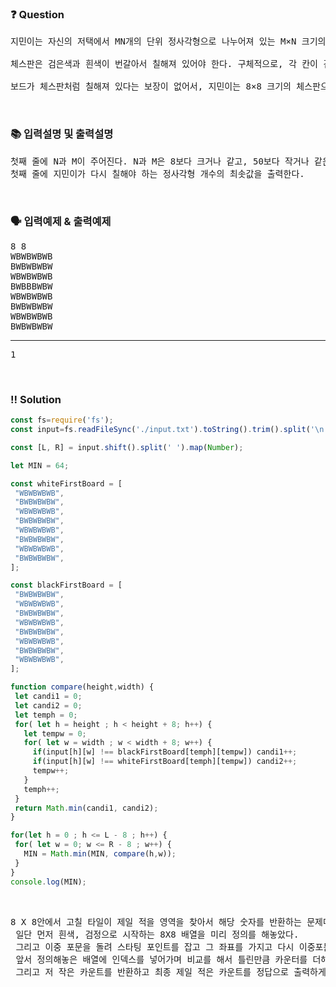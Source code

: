  ### ❓ Question

 <pre>지민이는 자신의 저택에서 MN개의 단위 정사각형으로 나누어져 있는 M×N 크기의 보드를 찾았다. 어떤 정사각형은 검은색으로 칠해져 있고, 나머지는 흰색으로 칠해져 있다. 지민이는 이 보드를 잘라서 8×8 크기의 체스판으로 만들려고 한다.

체스판은 검은색과 흰색이 번갈아서 칠해져 있어야 한다. 구체적으로, 각 칸이 검은색과 흰색 중 하나로 색칠되어 있고, 변을 공유하는 두 개의 사각형은 다른 색으로 칠해져 있어야 한다. 따라서 이 정의를 따르면 체스판을 색칠하는 경우는 두 가지뿐이다. 하나는 맨 왼쪽 위 칸이 흰색인 경우, 하나는 검은색인 경우이다.

보드가 체스판처럼 칠해져 있다는 보장이 없어서, 지민이는 8×8 크기의 체스판으로 잘라낸 후에 몇 개의 정사각형을 다시 칠해야겠다고 생각했다. 당연히 8*8 크기는 아무데서나 골라도 된다. 지민이가 다시 칠해야 하는 정사각형의 최소 개수를 구하는 프로그램을 작성하시오.</pre>
 
<br>

### 📚 입력설명 및 출력설명

<pre>첫째 줄에 N과 M이 주어진다. N과 M은 8보다 크거나 같고, 50보다 작거나 같은 자연수이다. 둘째 줄부터 N개의 줄에는 보드의 각 행의 상태가 주어진다. B는 검은색이며, W는 흰색이다.<br>첫째 줄에 지민이가 다시 칠해야 하는 정사각형 개수의 최솟값을 출력한다.</pre>


<br>

### 🗣 입력예제 & 출력예제

<pre>8 8
WBWBWBWB
BWBWBWBW
WBWBWBWB
BWBBBWBW
WBWBWBWB
BWBWBWBW
WBWBWBWB
BWBWBWBW<hr>1
</pre>



 <br>

 ### ‼️ Solution

 ```javascript
const fs=require('fs');
const input=fs.readFileSync('./input.txt').toString().trim().split('\n');

const [L, R] = input.shift().split(' ').map(Number);

let MIN = 64;

const whiteFirstBoard = [
  "WBWBWBWB",
  "BWBWBWBW",
  "WBWBWBWB",
  "BWBWBWBW",
  "WBWBWBWB",
  "BWBWBWBW",
  "WBWBWBWB",
  "BWBWBWBW",
];

const blackFirstBoard = [
  "BWBWBWBW",
  "WBWBWBWB",
  "BWBWBWBW",
  "WBWBWBWB",
  "BWBWBWBW",
  "WBWBWBWB",
  "BWBWBWBW",
  "WBWBWBWB",
];

function compare(height,width) {
  let candi1 = 0;
  let candi2 = 0;
  let temph = 0;
  for( let h = height ; h < height + 8; h++) {
    let tempw = 0;
    for( let w = width ; w < width + 8; w++) {
      if(input[h][w] !== blackFirstBoard[temph][tempw]) candi1++;
      if(input[h][w] !== whiteFirstBoard[temph][tempw]) candi2++;
      tempw++;
    }
    temph++;
  }
  return Math.min(candi1, candi2);
}

for(let h = 0 ; h <= L - 8 ; h++) {
  for( let w = 0; w <= R - 8 ; w++) {
    MIN = Math.min(MIN, compare(h,w));
  }
}
console.log(MIN);
 ```
<br>



 <pre>8 X 8안에서 고칠 타일이 제일 적을 영역을 찾아서 해당 숫자를 반환하는 문제다.
 일단 먼저 흰색, 검정으로 시작하는 8X8 배열을 미리 정의를 해놓았다.
 그리고 이중 포문을 돌려 스타팅 포인트를 잡고 그 좌표를 가지고 다시 이중포문을 돌리면서
 앞서 정의해놓은 배열에 인덱스를 넣어가며 비교를 해서 틀린만큼 카운터를 더해갑니다.
 그리고 저 작은 카운트를 반환하고 최종 제일 적은 카운트를 정답으로 출력하게끔 했습니다.</pre>
